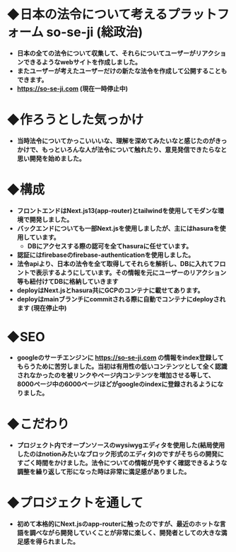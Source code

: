 # ◆日本の法令について考えるプラットフォーム  so-se-ji  (総政治)
- **日本の全ての法令について収集して、それらについてユーザーがリアクションできるようなwebサイトを作成しました。**
- **またユーザーが考えたユーザーだけの新たな法令を作成して公開することもできます。**
- **https://so-se-ji.com (現在一時停止中)**

# ◆作ろうとした気っかけ
- **当時法令についてかっこいいいな、理解を深めてみたいなと感じたのがきっかけで、もっといろんな人が法令について触れたり、意見発信できたらなと思い開発を始めました。**

# ◆構成
- **フロントエンドはNext.js13(app-router)とtailwindを使用してモダンな環境で開発しました。**
- **バックエンドについても一部Next.jsを使用しましたが、主にはhasuraを使用しています。**
  - **DBにアクセスする際の認可を全てhasuraに任せています。**
- **認証にはfirebaseのfirebase-authenticationを使用しました。**
- **法令apiより、日本の法令を全て取得してそれらを解析し、DBに入れてフロントで表示するようにしています。その情報を元にユーザーのリアクション等も紐付けてDBに格納していきます**
- **deployはNext.jsとhasura共にGCPのコンテナに載せてあります。**
- **deployはmainブランチにcommitされる際に自動でコンテナにdeployされます (現在停止中)**

# ◆SEO
- **googleのサーチエンジンに https://so-se-ji.com の情報をindex登録してもらうために苦労しました。当初は有用性の低いコンテンツとして全く認識されなかったのを被リンクやページ内コンテンツを増加させる等して、8000ページ中の6000ページほどがgoogleのindexに登録されるようになりました。**

# ◆こだわり
- **プロジェクト内でオープンソースのwysiwygエディタを使用した(結局使用したのはnotionみたいなブロック形式のエディタ)のですがそちらの開発にすごく時間をかけました。法令についての情報が見やすく確認できるような調整を繰り返して形になった時は非常に満足感がありました。**

# ◆プロジェクトを通して
- **初めて本格的にNext.jsのapp-routerに触ったのですが、最近のホットな言語を調べながら開発していくことが非常に楽しく、開発者としての大きな満足感を得られました。**

  
